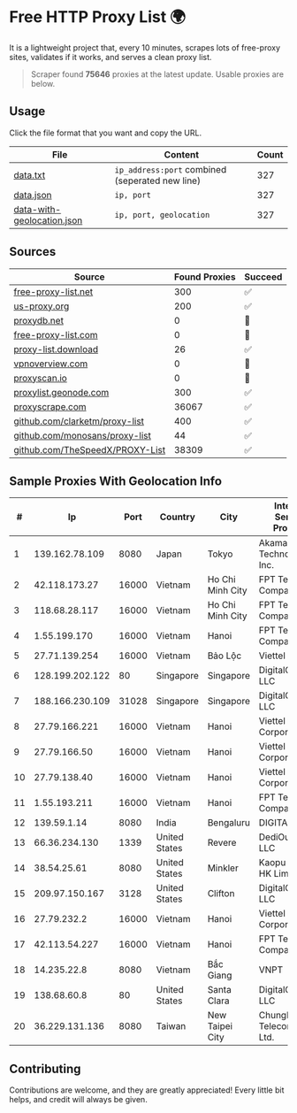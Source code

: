 
# Free HTTP Proxy List 🌍

It is a lightweight project that, every 10 minutes, scrapes lots of free-proxy sites, validates if it works, and serves a clean proxy list.


> Scraper found **75646** proxies at the latest update. Usable proxies are below.

## Usage

Click the file format that you want and copy the URL.


|File|Content|Count|
|----|-------|-----|
|[data.txt](https://raw.githubusercontent.com/themiralay/Proxy-List-World/master/data.txt)|`ip_address:port` combined (seperated new line)|327|
|[data.json](https://raw.githubusercontent.com/themiralay/Proxy-List-World/master/data.json)|`ip, port`|327|
|[data-with-geolocation.json](https://raw.githubusercontent.com/themiralay/Proxy-List-World/master/data-with-geolocation.json)|`ip, port, geolocation`|327|

## Sources

|Source|Found Proxies|Succeed|
|------|-------------|-------|
|[free-proxy-list.net](https://free-proxy-list.net)|300|✅|
|[us-proxy.org](https://www.us-proxy.org)|200|✅|
|[proxydb.net](http://proxydb.net)|0|🚫|
|[free-proxy-list.com](https://free-proxy-list.com/?page=&port=&type%5B%5D=http&type%5B%5D=https&up_time=0&search=Search)|0|🚫|
|[proxy-list.download](https://www.proxy-list.download/HTTP)|26|✅|
|[vpnoverview.com](https://vpnoverview.com/privacy/anonymous-browsing/free-proxy-servers)|0|🚫|
|[proxyscan.io](https://www.proxyscan.io)|0|🚫|
|[proxylist.geonode.com](https://proxylist.geonode.com/api/proxy-list?limit=300&page=1&sort_by=lastChecked&sort_type=desc&protocols=http,https)|300|✅|
|[proxyscrape.com](https://api.proxyscrape.com/v2/?request=displayproxies&protocol=http&timeout=10000&country=all&ssl=all&anonymity=all)|36067|✅|
|[github.com/clarketm/proxy-list](https://raw.githubusercontent.com/clarketm/proxy-list/master/proxy-list-raw.txt)|400|✅|
|[github.com/monosans/proxy-list](https://raw.githubusercontent.com/monosans/proxy-list/main/proxies/http.txt)|44|✅|
|[github.com/TheSpeedX/PROXY-List](https://raw.githubusercontent.com/TheSpeedX/PROXY-List/master/http.txt)|38309|✅|


## Sample Proxies With Geolocation Info

|#|Ip|Port|Country|City|Internet Service Provider|
|-|--|----|-------|----|-------------------------|
|1|139.162.78.109|8080|Japan|Tokyo|Akamai Technologies, Inc.|
|2|42.118.173.27|16000|Vietnam|Ho Chi Minh City|FPT Telecom Company|
|3|118.68.28.117|16000|Vietnam|Ho Chi Minh City|FPT Telecom Company|
|4|1.55.199.170|16000|Vietnam|Hanoi|FPT Telecom Company|
|5|27.71.139.254|16000|Vietnam|Bảo Lộc|Viettel Group|
|6|128.199.202.122|80|Singapore|Singapore|DigitalOcean, LLC|
|7|188.166.230.109|31028|Singapore|Singapore|DigitalOcean, LLC|
|8|27.79.166.221|16000|Vietnam|Hanoi|Viettel Corporation|
|9|27.79.166.50|16000|Vietnam|Hanoi|Viettel Corporation|
|10|27.79.138.40|16000|Vietnam|Hanoi|Viettel Corporation|
|11|1.55.193.211|16000|Vietnam|Hanoi|FPT Telecom Company|
|12|139.59.1.14|8080|India|Bengaluru|DIGITALOCEAN|
|13|66.36.234.130|1339|United States|Revere|DediOutlet, LLC|
|14|38.54.25.61|8080|United States|Minkler|Kaopu Cloud HK Limited|
|15|209.97.150.167|3128|United States|Clifton|DigitalOcean, LLC|
|16|27.79.232.2|16000|Vietnam|Hanoi|Viettel Corporation|
|17|42.113.54.227|16000|Vietnam|Hanoi|FPT Telecom Company|
|18|14.235.22.8|8080|Vietnam|Bắc Giang|VNPT|
|19|138.68.60.8|80|United States|Santa Clara|DigitalOcean, LLC|
|20|36.229.131.136|8080|Taiwan|New Taipei City|Chunghwa Telecom Co., Ltd.|



## Contributing

Contributions are welcome, and they are greatly appreciated! Every
little bit helps, and credit will always be given.


